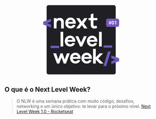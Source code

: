 <h1 align="center">
  <img alt="NextLevelWeek" title="#next-level-week" src=".github/logo.svg" width="250px" />
</h1>

## O que é o Next Level Week?

> O NLW é uma semana prática com muito código, desafios, networking e um único objetivo: te levar para o próximo nível.
> [Next Level Week 1.0 - Rocketseat](https://nextlevelweek.com/)
